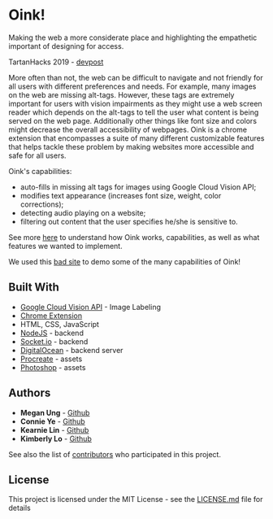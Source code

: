 # Oink!

Making the web a more considerate place and highlighting the empathetic important of designing for access.

TartanHacks 2019 - [devpost](https://devpost.com/software/oink-n5d4bq)

More often than not, the web can be difficult to navigate and not friendly for all users with different preferences and needs. For example, many images on the web are missing alt-tags. However, these tags are extremely important for users with vision impairments as they might use a web screen reader which depends on the alt-tags to tell the user what content is being served on the web page. Additionally other things like font size and colors might decrease the overall accessibility of webpages.
Oink is a chrome extension that encompasses a suite of many different customizable features that helps tackle these problem by making websites more accessible and safe for all users. 

Oink's capabilities:
* auto-fills in missing alt tags for images using Google Cloud Vision API;
* modifies text appearance (increases font size, weight, color corrections);
* detecting audio playing on a website;
* filtering out content that the user specifies he/she is sensitive to.

See more [here](https://docs.google.com/presentation/d/16LmteR5B6sCeit7VjSAsg7rtVHNMzCgg-2FSopRrvYI/edit?usp=sharing) to understand how Oink works, capabilities, as well as what features we wanted to implement. 

We used this [bad site](https://github.com/meganung/badsite-example) to demo some of the many capabilities of Oink! 

## Built With

* [Google Cloud Vision API](https://cloud.google.com/vision/) - Image Labeling
* [Chrome Extension](https://developer.chrome.com/extensions/devguide)
* HTML, CSS, JavaScript
* [NodeJS](https://nodejs.org/en/) - backend
* [Socket.io](https://socket.io/) - backend
* [DigitalOcean](https://www.digitalocean.com/) - backend server
* [Procreate](https://procreate.art/) - assets
* [Photoshop](https://www.adobe.com/products/photoshop.html) - assets

## Authors

* **Megan Ung** - [Github](https://github.com/meganung)
* **Connie Ye** - [Github](https://github.com/khanniie/)
* **Kearnie Lin** - [Github](https://github.com/kearnie)
* **Kimberly Lo** - [Github](https://github.com/kimberlylo)

See also the list of [contributors](https://github.com/your/project/contributors) who participated in this project.

## License

This project is licensed under the MIT License - see the [LICENSE.md](LICENSE.md) file for details




